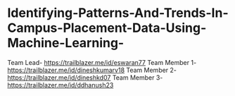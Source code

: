 # Identifying-Patterns-And-Trends-In-Campus-Placement-Data-Using-Machine-Learning-
Team Lead- https://trailblazer.me/id/eswaran77
Team Member 1- https://trailblazer.me/id/dineshkumarv18
Team Member 2- https://trailblazer.me/id/dineshkd07
Team Member 3- https://trailblazer.me/id/ddhanush23
